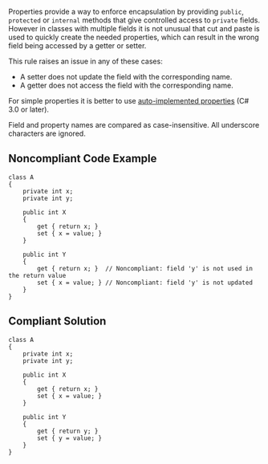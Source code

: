 
Properties provide a way to enforce encapsulation by providing `public`, `protected` or `internal` methods that give controlled access to `private` fields. However in classes with multiple fields it is not unusual that cut and paste is used to quickly create the needed properties, which can result in the wrong field being accessed by a getter or setter.

This rule raises an issue in any of these cases:

- A setter does not update the field with the corresponding name.
- A getter does not access the field with the corresponding name.


For simple properties it is better to use [auto-implemented
properties](https://docs.microsoft.com/en-us/dotnet/csharp/programming-guide/classes-and-structs/auto-implemented-properties) (C# 3.0 or later).

Field and property names are compared as case-insensitive. All underscore characters are ignored.

## Noncompliant Code Example


    class A
    {
        private int x;
        private int y;
    
        public int X
        {
            get { return x; }
            set { x = value; }
        }
    
        public int Y
        {
            get { return x; }  // Noncompliant: field 'y' is not used in the return value
            set { x = value; } // Noncompliant: field 'y' is not updated
        }
    }


## Compliant Solution


    class A
    {
        private int x;
        private int y;
    
        public int X
        {
            get { return x; }
            set { x = value; }
        }
    
        public int Y
        {
            get { return y; }
            set { y = value; }
        }
    }


